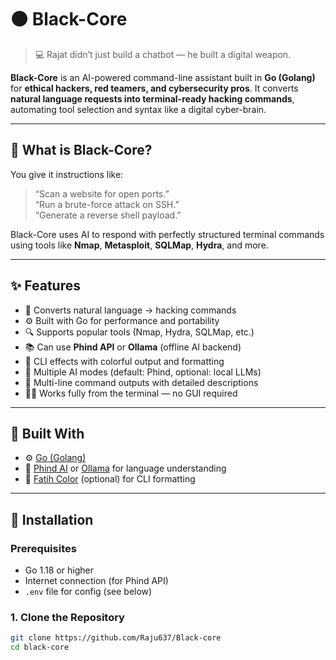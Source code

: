 # ⚫ Black-Core

> 💻 Rajat didn’t just build a chatbot — he built a digital weapon.

**Black-Core** is an AI-powered command-line assistant built in **Go (Golang)** for **ethical hackers, red teamers, and cybersecurity pros**. It converts **natural language requests into terminal-ready hacking commands**, automating tool selection and syntax like a digital cyber-brain.

---

## 🧠 What is Black-Core?

You give it instructions like:

> “Scan a website for open ports.”  
> “Run a brute-force attack on SSH.”  
> “Generate a reverse shell payload.”

Black-Core uses AI to respond with perfectly structured terminal commands using tools like **Nmap**, **Metasploit**, **SQLMap**, **Hydra**, and more.

---

## ✨ Features

- 🧠 Converts natural language → hacking commands  
- ⚙️ Built with Go for performance and portability  
- 🔍 Supports popular tools (Nmap, Hydra, SQLMap, etc.)  
- 📚 Can use **Phind API** or **Ollama** (offline AI backend)  
- 🎨 CLI effects with colorful output and formatting  
- 💬 Multiple AI modes (default: Phind, optional: local LLMs)  
- 📜 Multi-line command outputs with detailed descriptions  
- 🧑‍💻 Works fully from the terminal — no GUI required  

---

## 🧰 Built With

- ⚙️ [Go (Golang)](https://golang.org/)
- 🧠 [Phind AI](https://www.phind.com/) or [Ollama](https://ollama.com/) for language understanding
- 🎨 [Fatih Color](https://github.com/fatih/color) (optional) for CLI formatting

---

## 🧪 Installation

### Prerequisites
- Go 1.18 or higher
- Internet connection (for Phind API)
- `.env` file for config (see below)

### 1. Clone the Repository

```bash
git clone https://github.com/Raju637/Black-core
cd black-core
